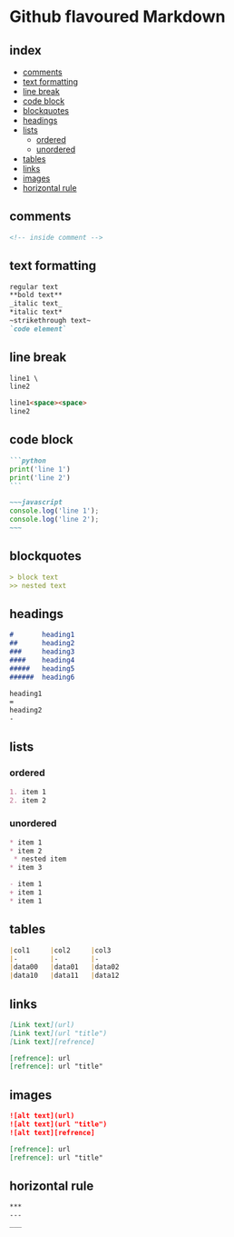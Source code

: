 <!-- 
things to confirm ~~~what is this?~~~


links:
https://www.w3schools.io/file/markdown-introduction/  
https://www.markdowntutorial.com/
https://www.markdownguide.org/cheat-sheet/
https://github.github.com/gfm/
 -->

# Github flavoured Markdown

## index

* [comments](#comments)
* [text formatting](#text-formatting)
* [line break](#line-break)
* [code block](#code-block)
* [blockquotes](#blockquotes)
* [headings](#headings)
* [lists](#lists)
  * [ordered](#ordered)
  * [unordered](#unordered)
* [tables](#tables)
* [links](#links)
* [images](#images)
* [horizontal rule](#horizontal-rule)

## comments
```markdown
<!-- inside comment -->
```


## text formatting
```markdown
regular text
**bold text**
_italic text_
*italic text*
~strikethrough text~
`code element`
```


## line break
```markdown
line1 \ 
line2
```
```markdown
line1<space><space>
line2
```

## code block
~~~markdown
```python
print('line 1')
print('line 2') 
```
~~~
```markdown
~~~javascript
console.log('line 1');
console.log('line 2');
~~~
```

## blockquotes
```markdown
> block text
>> nested text
```


## headings
```markdown
#       heading1
##      heading2
###     heading3
####    heading4
#####   heading5
######  heading6
```
```markdown
heading1
=
heading2
-
```


## lists

### ordered
```markdown
1. item 1
2. item 2
```
### unordered
```markdown
* item 1
* item 2
 * nested item
* item 3
```
```markdown
- item 1
+ item 1
* item 1
```


## tables
```markdown
|col1     |col2     |col3
|-        |-        |-
|data00   |data01   |data02
|data10   |data11   |data12
```


## links
```markdown
[Link text](url)
[Link text](url "title")
[Link text][refrence]

[refrence]: url
[refrence]: url "title"
```


## images
```markdown
![alt text](url)
![alt text](url "title")
![alt text][refrence]

[refrence]: url
[refrence]: url "title"
```

## horizontal rule
```markdown
***
---
___
```
